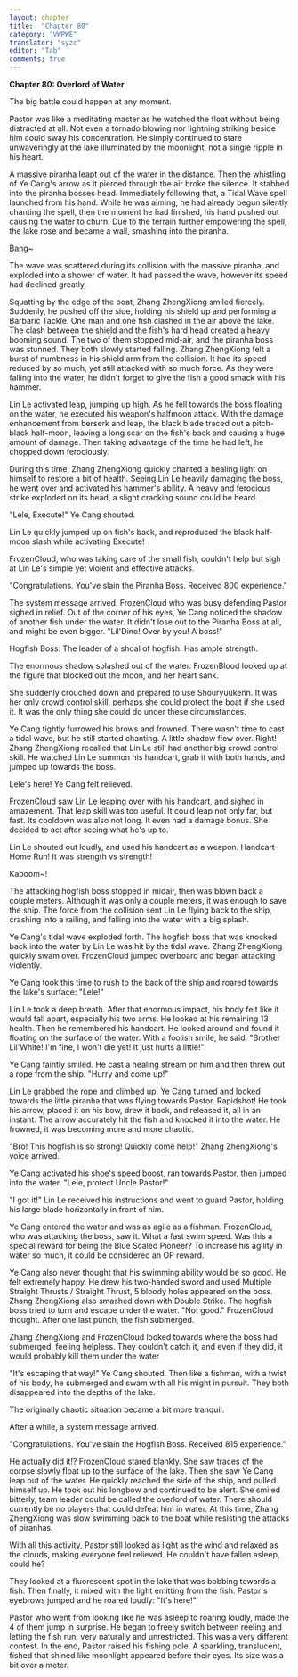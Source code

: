 ```yaml
---
layout: chapter
title:  "Chapter 80"
category: "VWPWE"
translator: "syzc"
editor: "Tab"
comments: true
---
```


**Chapter 80: Overlord of Water**
 
The big battle could happen at any moment.
 
Pastor was like a meditating master as he watched the float without being distracted at all. Not even a tornado blowing nor lightning striking beside him could sway his concentration. He simply continued to stare unwaveringly at the lake illuminated by the moonlight, not a single ripple in his heart.
 
A massive piranha leapt out of the water in the distance. Then the whistling of Ye Cang's arrow as it pierced through the air broke the silence. It stabbed into the piranha bosses head. Immediately following that, a Tidal Wave spell launched from his hand. While he was aiming, he had already begun silently chanting the spell, then the moment he had finished, his hand pushed out causing the water to churn. Due to the terrain further empowering the spell, the lake rose and became a wall, smashing into the piranha.
 
Bang~
 
The wave was scattered during its collision with the massive piranha, and exploded into a shower of water. It had passed the wave, however its speed had declined greatly.
 
Squatting by the edge of the boat, Zhang ZhengXiong smiled fiercely. Suddenly, he pushed off the side, holding his shield up and performing a Barbaric Tackle. One man and one fish clashed in the air above the lake. The clash between the shield and the fish's hard head created a heavy booming sound. The two of them stopped mid-air, and the piranha boss was stunned. They both slowly started falling. Zhang ZhengXiong felt a burst of numbness in his shield arm from the collision. It had its speed reduced by so much, yet still attacked with so much force. As they were falling into the water, he didn't forget to give the fish a good smack with his hammer.
 
Lin Le activated leap, jumping up high. As he fell towards the boss floating on the water, he executed his weapon's halfmoon attack. With the damage enhancement from berserk and leap, the black blade traced out a pitch-black half-moon, leaving a long scar on the fish's back and causing a huge amount of damage. Then taking advantage of the time he had left, he chopped down ferociously.
 
During this time, Zhang ZhengXiong quickly chanted a healing light on himself to restore a bit of health. Seeing Lin Le heavily damaging the boss, he went over and activated his hammer's ability. A heavy and ferocious strike exploded on its head, a slight cracking sound could be heard.
 
"Lele, Execute!" Ye Cang shouted.
 
Lin Le quickly jumped up on fish's back, and reproduced the black half-moon slash while activating Execute!
 
FrozenCloud, who was taking care of the small fish, couldn't help but sigh at Lin Le's simple yet violent and effective attacks.
 
"Congratulations. You've slain the Piranha Boss. Received 800 experience."
 
The system message arrived. FrozenCloud who was busy defending Pastor sighed in relief. Out of the corner of his eyes, Ye Cang noticed the shadow of another fish under the water. It didn't lose out to the Piranha Boss at all, and might be even bigger. "Lil'Dino! Over by you! A boss!"
 
Hogfish Boss: The leader of a shoal of hogfish. Has ample strength.
 
The enormous shadow splashed out of the water. FrozenBlood looked up at the figure that blocked out the moon, and her heart sank.
 
She suddenly crouched down and prepared to use Shouryuukenn. It was her only crowd control skill, perhaps she could protect the boat if she used it. It was the only thing she could do under these circumstances.
 
Ye Cang tightly furrowed his brows and frowned. There wasn't time to cast a tidal wave, but he still started chanting. A little shadow flew over. Right! Zhang ZhengXiong recalled that Lin Le still had another big crowd control skill. He watched Lin Le summon his handcart, grab it with both hands, and jumped up towards the boss.
 
Lele's here! Ye Cang felt relieved.
 
FrozenCloud saw Lin Le leaping over with his handcart, and sighed in amazement. That leap skill was too useful. It could leap not only far, but fast. Its cooldown was also not long. It even had a damage bonus. She decided to act after seeing what he's up to. 
 
Lin Le shouted out loudly, and used his handcart as a weapon. Handcart Home Run! It was strength vs strength!
 
Kaboom~!
 
The attacking hogfish boss stopped in midair, then was blown back a couple meters. Although it was only a couple meters, it was enough to save the ship. The force from the collision sent Lin Le flying back to the ship, crashing into a railing, and falling into the water with a big splash.
 
Ye Cang's tidal wave exploded forth. The hogfish boss that was knocked back into the water by Lin Le was hit by the tidal wave. Zhang ZhengXiong quickly swam over. FrozenCloud jumped overboard and began attacking violently.
 
Ye Cang took this time to rush to the back of the ship and roared towards the lake's surface: "Lele!" 
 
Lin Le took a deep breath. After that enormous impact, his body felt like it would fall apart, especially his two arms. He looked at his remaining 13 health. Then he remembered his handcart. He looked around and found it floating on the surface of the water. With a foolish smile, he said: "Brother Lil'White! I'm fine, I won't die yet! It just hurts a little!" 
 
Ye Cang faintly smiled. He cast a healing stream on him and then threw out a rope from the ship. "Hurry and come up!"
 
Lin Le grabbed the rope and climbed up. Ye Cang turned and looked towards the little piranha that was flying towards Pastor. Rapidshot! He took his arrow, placed it on his bow, drew it back, and released it, all in an instant. The arrow accurately hit the fish and knocked it into the water. He frowned, it was becoming more and more chaotic.  
 
"Bro! This hogfish is so strong! Quickly come help!" Zhang ZhengXiong's voice arrived.
 
Ye Cang activated his shoe's speed boost, ran towards Pastor, then jumped into the water. "Lele, protect Uncle Pastor!"
 
"I got it!" Lin Le received his instructions and went to guard Pastor, holding his large blade horizontally in front of him.
 
Ye Cang entered the water and was as agile as a fishman. FrozenCloud, who was attacking the boss, saw it. What a fast swim speed. Was this a special reward for being the Blue Scaled Pioneer? To increase his agility in water so much, it could be considered an OP reward.
 
Ye Cang also never thought that his swimming ability would be so good. He felt extremely happy. He drew his two-handed sword and used Multiple Straight Thrusts / Straight Thrust, 5 bloody holes appeared on the boss. Zhang ZhengXiong also smashed down with Double Strike. The hogfish boss tried to turn and escape under the water. "Not good." FrozenCloud thought. After one last punch, the fish submerged. 
 
Zhang ZhengXiong and FrozenCloud looked towards where the boss had submerged, feeling helpless. They couldn't catch it, and even if they did, it would probably kill them under the water
 
"It's escaping that way!" Ye Cang shouted. Then like a fishman, with a twist of his body, he submerged and swam with all his might in pursuit. They both disappeared into the depths of the lake.
 
The originally chaotic situation became a bit more tranquil.
 
After a while, a system message arrived.
 
"Congratulations. You've slain the Hogfish Boss. Received 815 experience."
 
He actually did it!? FrozenCloud stared blankly. She saw traces of the corpse slowly float up to the surface of the lake. Then she saw Ye Cang leap out of the water. He quickly reached the side of the ship, and pulled himself up. He took out his longbow and continued to be alert. She smiled bitterly, team leader could be called the overlord of water. There should currently be no players that could defeat him in water. At this time, Zhang ZhengXiong was slow swimming back to the boat while resisting the attacks of piranhas. 
 
With all this activity, Pastor still looked as light as the wind and relaxed as the clouds, making everyone feel relieved. He couldn't have fallen asleep, could he?
 
They looked at a fluorescent spot in the lake that was bobbing towards a fish. Then finally, it mixed with the light emitting from the fish. Pastor's eyebrows jumped and he roared loudly: "It's here!"
 
Pastor who went from looking like he was asleep to roaring loudly, made the 4 of them jump in surprise. He began to freely switch between reeling and letting the fish run, very naturally and unrestricted. This was a very different contest. In the end, Pastor raised his fishing pole. A sparkling, translucent, fished that shined like moonlight appeared before their eyes. Its size was a bit over a meter.  
